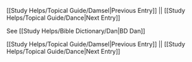 [[Study Helps/Topical Guide/Damsel|Previous Entry]]  ||  [[Study Helps/Topical Guide/Dance|Next Entry]]

 See [[Study Helps/Bible Dictionary/Dan|BD Dan]]

[[Study Helps/Topical Guide/Damsel|Previous Entry]]  ||  [[Study Helps/Topical Guide/Dance|Next Entry]]
